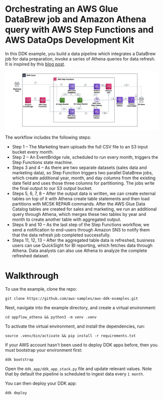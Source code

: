 # Orchestrating an AWS Glue DataBrew job and Amazon Athena query with AWS Step Functions and AWS DataOps Development Kit

In this DDK example, you build a data pipeline which integrates a DataBrew job for data preparation, invoke a series of Athena queries for data refresh. It is inspired by this [blog post](https://aws.amazon.com/blogs/big-data/orchestrating-an-aws-glue-databrew-job-and-amazon-athena-query-with-aws-step-functions/).

<img align="center" src="docs/_static/databrew_athena.png">

The workflow includes the following steps:

* Step 1 – The Marketing team uploads the full CSV file to an S3 input bucket every month.
* Step 2 – An EventBridge rule, scheduled to run every month, triggers the Step Functions state machine.
* Steps 3 and 4 – As there are two separate datasets (sales data and marketing data), so Step Function triggers two parallel DataBrew jobs, which create additional year, month, and day columns from the existing date field and uses those three columns for partitioning. The jobs write the final output to our S3 output bucket.
* Steps 5, 6, 7, 8 – After the output data is written, we can create external tables on top of it with Athena create table statements and then load partitions with MCSK REPAIR commands. After the AWS Glue Data Catalog tables are created for sales and marketing, we run an additional query through Athena, which merges these two tables by year and month to create another table with aggregated output.
* Steps 9 and 10 – As the last step of the Step Functions workflow, we send a notification to end-users through Amazon SNS to notify them that the data refresh job completed successfully.
* Steps 11, 12, 13 – After the aggregated table data is refreshed, business users can use QuickSight for BI reporting, which fetches data through Athena. Data analysts can also use Athena to analyze the complete refreshed dataset.

# Walkthrough

To use the example, clone the repo:

```console
git clone https://github.com/aws-samples/aws-ddk-examples.git
```

Next, navigate into the example directory, and create a virtual environment:

```console
cd appflow_athena && python3 -m venv .venv
```

To activate the virtual environment, and install the dependencies, run:

```console
source .venv/bin/activate && pip install -r requirements.txt
```

If your AWS account hasn't been used to deploy DDK apps before, then you must bootstrap your environment first:

```console
ddk bootstrap
```

Open the `ddk_app/ddk_app_stack.py` file and update relevant values. Note that by default the pipeline is scheduled to ingest data every `1 month`.

You can then deploy your DDK app:

```console
ddk deploy
```




